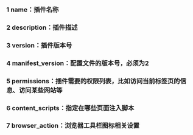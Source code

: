 ### 1 name：插件名称
### 2 description：插件描述
### 3 version：插件版本号
### 4 manifest_version：配置文件的版本号，必须为2
### 5 permissions：插件需要的权限列表，比如访问当前标签页的信息、访问某些网站等
### 6 content_scripts：指定在哪些页面注入脚本
### 7 browser_action：浏览器工具栏图标相关设置